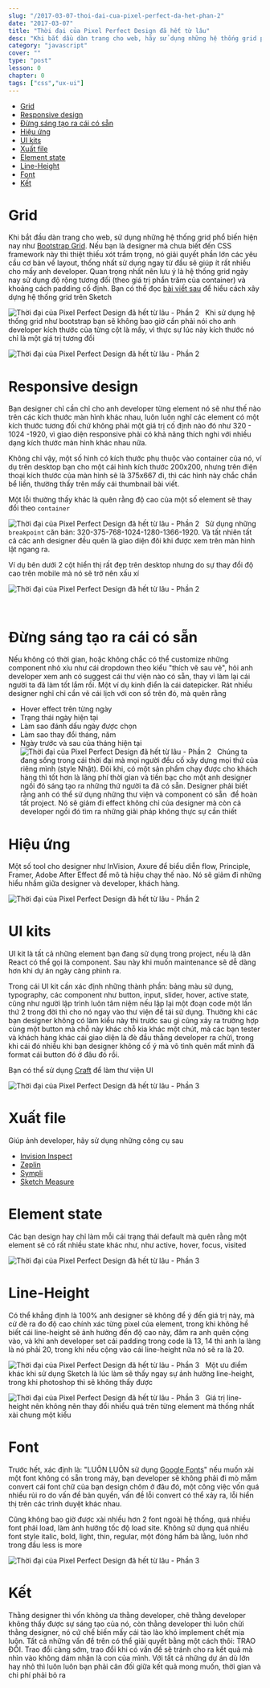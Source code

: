 ```yaml
---
slug: "/2017-03-07-thoi-dai-cua-pixel-perfect-da-het-phan-2"
date: "2017-03-07"
title: "Thời đại của Pixel Perfect Design đã hết từ lâu"
desc: "Khi bắt dầu dàn trang cho web, hãy sử dụng những hệ thống grid phổ biến hiện nay như Bootstrap Grid. Nếu bạn là designer mà chưa biết đến CSS framework này thì thiệt thiếu xót trầm trọng..."
category: "javascript"
cover: ""
type: "post"
lesson: 0
chapter: 0
tags: ["css","ux-ui"]
---
```


<!-- TOC -->

- [Grid](#grid)
- [Responsive design](#responsive-design)
- [Đừng sáng tạo ra cái có sẵn](#đừng-sáng-tạo-ra-cái-có-sẵn)
- [Hiệu ứng](#hiệu-ứng)
- [UI kits](#ui-kits)
- [Xuất file](#xuất-file)
- [Element state](#element-state)
- [Line-Height](#line-height)
- [Font](#font)
- [Kết](#kết)

<!-- /TOC -->


# Grid

Khi bắt đầu dàn trang cho web, sử dụng những hệ thống grid phổ biến hiện nay như <a href="http://getbootstrap.com/css/#grid" target="_blank" rel="noopener noreferrer">Bootstrap Grid</a>. Nếu bạn là designer mà chưa biết đến CSS framework này thì thiệt thiếu xót trầm trọng, nó giải quyết phần lớn các yêu cầu cơ bản về layout, thống nhất sử dụng ngay từ đầu sẽ giúp ít rất nhiều cho mấy anh developer. Quan trọng nhất nên lưu ý là hệ thống grid ngày nay sử dụng độ rộng tương đối (theo giá trị phần trăm của container) và khoảng cách padding cố định. Bạn có thể đọc <a href="https://medium.com/sketch-app-sources/fluid-grid-systems-in-sketch-3-9-2579133c6d08" target="_blank" rel="noopener noreferrer">bài viết sau</a> để hiểu cách xây dựng hệ thống grid trên Sketch

![Thời đại của Pixel Perfect Design đã hết từ lâu - Phần 2](https://cdn-images-1.medium.com/max/800/1*WLHweZ4cQQSK8hWOY96cbQ@2x.png)
 
Khi sử dụng hệ thống grid như bootstrap bạn sẽ không bao giờ cần phải nói cho anh developer kích thước của từng cột là mấy, vì thực sự lúc này kích thước nó chỉ là một giá trị tương đối

![Thời đại của Pixel Perfect Design đã hết từ lâu - Phần 2](https://cdn-images-1.medium.com/max/800/1*Q_qCy_5PPuR5bPciB5Vbeg@2x.png)
 
# Responsive design

Bạn designer chỉ cần chỉ cho anh developer từng element nó sẽ như thế nào trên các kích thước màn hình khác nhau, luôn luôn nghĩ các element có một kích thước tương đối chứ không phải một giá trị cố định nào đó như 320 - 1024 -1920, vì giao diện responsive phải có khả năng thích nghi với nhiều dạng kích thước màn hình khác nhau nữa.

Không chỉ vậy, một số hình có kích thước phụ thuộc vào container của nó, ví dụ trên desktop bạn cho một cái hình kích thước 200x200, nhưng trên điện thoại kích thước của màn hình sẽ là 375x667 đi, thì các hình này chắc chắn bể liền, thường thấy trên mấy cái thumbnail bài viết.

Một lỗi thường thấy khác là quên rằng độ cao của một số element sẽ thay đổi theo `container`

![Thời đại của Pixel Perfect Design đã hết từ lâu - Phần 2](https://cdn-images-1.medium.com/max/800/1*0odC4Yn4aHanIatRPU7P5w.gif)
 
Sử dụng những `breakpoint` căn bản: 320-375-768-1024-1280-1366-1920. Và tất nhiên tất cả các anh designer đều quên là giao diện đôi khi được xem trên màn hình lật ngang ra.

Ví dụ bên dưới 2 cột hiển thị rất đẹp trên desktop nhưng do sự thay đổi độ cao trên mobile mà nó sẽ trở nên xấu xí

![Thời đại của Pixel Perfect Design đã hết từ lâu - Phần 2](https://cdn-images-1.medium.com/max/800/1*BWi61OpjqFEgHliraTHuLw@2x.png)

 
# Đừng sáng tạo ra cái có sẵn

Nếu không có thời gian, hoặc không chắc có thể customize những component nhỏ xíu như cái dropdown theo kiểu "thích vẽ sau vẻ", hỏi anh developer xem anh có suggest cái thư viện nào có sẵn, thay vì làm lại cái người ta đã làm tốt lắm rồi. Một ví dụ kinh điển là cái datepicker. Rát nhiều designer nghĩ chỉ cần vẽ cái lịch với con số trên đó, mà quên rằng

- Hover effect trên từng ngày
- Trạng thái ngày hiện tại
- Làm sao đánh dấu ngày được chọn
- Làm sao thay đổi tháng, năm
- Ngày trước và sau của tháng hiện tại
 
![Thời đại của Pixel Perfect Design đã hết từ lâu - Phần 2](https://cdn-images-1.medium.com/max/800/1*Cgndb4fH9aXPnrLIuyuE4Q@2x.png)
 
Chúng ta đang sống trong cái thời đại mà mọi người đều cố xây dựng mọi thứ của riêng mình (style Nhật). Đôi khi, có một sản phẩm chạy được cho khách hàng thì tốt hơn là lãng phí thời gian và tiền bạc cho một anh designer ngồi đó sáng tạo ra những thứ người ta đã có sẵn. Designer phải biết rằng anh có thể sử dụng những thư viện và component có sẵn  để hoàn tất project. Nó sẽ giảm đi effect không chỉ của designer mà còn cả developer ngồi đó tìm ra những giải pháp không thực sự cần thiết

# Hiệu ứng

Một số tool cho designer như InVision, Axure để biểu diễn flow, Principle, Framer, Adobe After Effect để mô tả hiệu chạy thế nào. Nó sẽ giảm đi những hiểu nhầm giữa designer và developer, khách hàng.

![Thời đại của Pixel Perfect Design đã hết từ lâu - Phần 2](https://cdn-images-1.medium.com/max/800/1*yEMXAwVff__nrM_OCwLknw.gif)

# UI kits

UI kit là tất cả những element bạn đang sử dụng trong project, nếu là dân React có thể gọi là component. Sau này khi muốn maintenance sẽ dễ dàng hơn khi dự án ngày càng phình ra.

Trong cái UI kit cần xác định những thành phần: bảng màu sử dụng, typography, các component như button, input, slider, hover, active state, cũng như người lập trình luôn tâm niệm nếu lập lại một đoạn code một lần thứ 2 trong đời thì cho nó ngay vào thư viện để tái sử dụng. Thường khi các bạn designer không có làm kiểu này thì trước sau gì cũng xảy ra trường hợp cùng một button mà chỗ này khác chỗ kia khác một chút, mà các bạn tester và khách hàng khác cái giao diện là đè đầu thằng developer ra chửi, trong khi cái đó nhiều khi bạn designer không cố ý mà vô tình quên mất mình đã format cái button đó ở đâu đó rồi.

Bạn có thể sử dụng <a target="_blank" href="https://www.invisionapp.com/craft" rel="noopener noreferrer"> Craft</a> để làm thư viện UI

![Thời đại của Pixel Perfect Design đã hết từ lâu - Phần 3](https://cdn-images-1.medium.com/max/800/1*72sMv26eNctbPvOLKZt-Mw@2x.png)

# Xuất file

Giúp ảnh developer, hãy sử dụng những công cụ sau

- [Invision Inspect](https://www.invisionapp.com/feature/inspect)
- [Zeplin](https://zeplin.io/)
- [Sympli](https://zeplin.io/)
- [Sketch Measure](https://github.com/utom/sketch-measure) 

# Element state

Các bạn design hay chỉ làm mỗi cái trạng thái default mà quên rằng một element sẽ có rất nhiều state khác như, như active, hover, focus, visited

![Thời đại của Pixel Perfect Design đã hết từ lâu - Phần 3](https://cdn-images-1.medium.com/max/800/1*oK0YQWhM2Td5A6rqHWlYTA@2x.png)
 
# Line-Height

Có thể khẳng định là 100% anh designer sẽ không để ý đến giá trị này, mà cứ đè ra đo độ cao chính xác từng pixel của element, trong khi không hề biết cái line-height sẽ ảnh hưởng đến độ cao này, đâm ra anh quên cộng vào, và khi anh developer set cái padding trong code là 13, 14 thì anh la làng là nó phải 20, trong khi nếu cộng vào cái line-height nữa nó sẽ ra là 20.

![Thời đại của Pixel Perfect Design đã hết từ lâu - Phần 3](https://cdn-images-1.medium.com/max/800/1*HnnuoS89S6xCdFwWMG9Q2A@2x.png)
 
Một ưu điềm khác khi sử dụng Sketch là lúc làm sẽ thấy ngay sự ảnh hưởng line-height, trong khi photoshop thì sẽ không thấy được

![Thời đại của Pixel Perfect Design đã hết từ lâu - Phần 3](https://cdn-images-1.medium.com/max/800/1*Vqrt-1Vy2Ng1SqeNXG2P0g@2x.png)
 
Giá trị line-height nên không nên thay đổi nhiều quá trên từng element mà thống nhất xài chung một kiểu

# Font

Trước hết, xác định là: "LUÔN LUÔN sử dụng [Google Fonts](https://fonts.google.com/)" nếu muốn xài một font không có sẵn trong máy, bạn developer sẽ không phải đi mò mẫm convert cái font chữ của bạn design chôm ở đâu đó, một công việc vốn quá nhiều rủi ro do vấn đề bản quyền, vấn đề lỗi convert có thể xảy ra, lỗi hiển thị trên các trình duyệt khác nhau.

Cũng không bao giờ được xài nhiều hơn 2 font ngoài hệ thống, quá nhiều font phải load, làm ảnh hưởng tốc độ load site. Không sử dụng quá nhiều font style italic, bold, light, thin, regular, một đóng hầm bà lằng, luôn nhớ trong đầu less is more

![Thời đại của Pixel Perfect Design đã hết từ lâu - Phần 3](https://cdn-images-1.medium.com/max/800/1*KeLj5M7QYKIKkgIneNbKnQ@2x.png) 
 
# Kết

Thằng designer thì vốn không ưa thằng developer, chê thằng developer không thấy được sự sáng tạo của nó, còn thằng developer thì luôn chửi thằng designer, nó cứ chế biến mấy cái tào lào khó implement chết mịa luôn. Tất cả những vấn đề trên có thể giải quyết bằng một cách thôi: TRAO ĐỔI. Trao đổi càng sớm, trao đổi khi có vấn đề sẽ tránh cho ra kết quả mà nhìn vào không dám nhận là con của mình. Với tất cả những dự án dù lớn hay nhỏ thì luôn luôn bạn phải cân đối giữa kết quả mong muốn, thời gian và chi phí phải bỏ ra